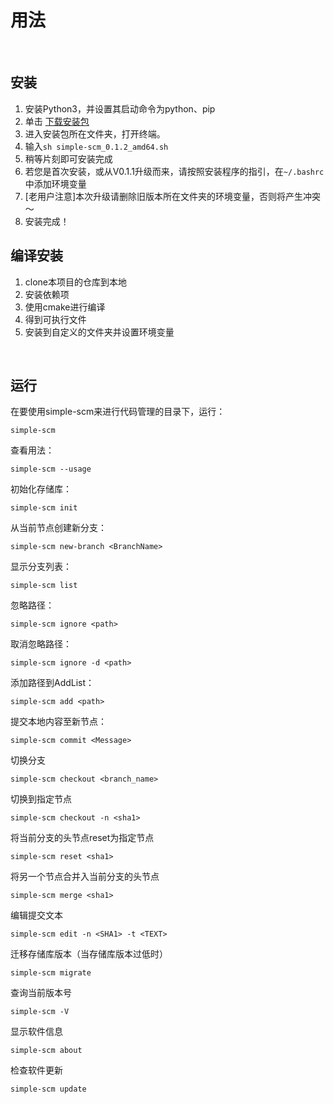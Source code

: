 # 用法

&nbsp;

## 安装

1. 安装Python3，并设置其启动命令为python、pip
2. 单击 [下载安装包](https://github.com/We-are-ACMen/simple-scm/releases)
3. 进入安装包所在文件夹，打开终端。
4. 输入`sh simple-scm_0.1.2_amd64.sh`
5. 稍等片刻即可安装完成
6. 若您是首次安装，或从V0.1.1升级而来，请按照安装程序的指引，在`~/.bashrc`中添加环境变量
7. [老用户注意]本次升级请删除旧版本所在文件夹的环境变量，否则将产生冲突～
8. 安装完成！



## 编译安装

1. clone本项目的仓库到本地
2. 安装依赖项
3. 使用cmake进行编译
4. 得到可执行文件
5. 安装到自定义的文件夹并设置环境变量

&nbsp;

## 运行

在要使用simple-scm来进行代码管理的目录下，运行：

```
simple-scm
```

查看用法：

```
simple-scm --usage
```

初始化存储库：

```
simple-scm init
```

从当前节点创建新分支：

```
simple-scm new-branch <BranchName>
```

显示分支列表：

```
simple-scm list
```

忽略路径：

```
simple-scm ignore <path>
```

取消忽略路径：

```
simple-scm ignore -d <path>
```

添加路径到AddList：

```
simple-scm add <path>
```


提交本地内容至新节点：

```
simple-scm commit <Message>
```

切换分支

```
simple-scm checkout <branch_name>
```

切换到指定节点

```
simple-scm checkout -n <sha1>
```

将当前分支的头节点reset为指定节点

```
simple-scm reset <sha1>
```

将另一个节点合并入当前分支的头节点

```
simple-scm merge <sha1>
```

编辑提交文本

```
simple-scm edit -n <SHA1> -t <TEXT>  
```

迁移存储库版本（当存储库版本过低时）

```
simple-scm migrate
```

查询当前版本号

```
simple-scm -V   
```

显示软件信息

```
simple-scm about
```

检查软件更新

```
simple-scm update
```

